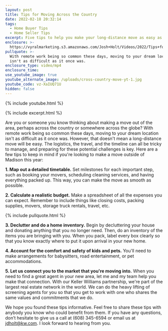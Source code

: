 ```yaml
---
layout: post
title: Tips for Moving Across the Country
date: 2022-02-18 20:32:14
tags:
  - Home Buyer Tips
  - Home Seller Tips
excerpt: Five tips to help you make your long-distance move as easy as possible.
enclosure: >-
  https://vyralmarketing.s3.amazonaws.com/Josh+Holt/Videos/2022/Tips+for+Moving+Across+the+Country.mp4
pullquote: >-
  With remote work being so common these days, moving to your dream location
  isn't as difficult as it once was.
enclosure_type: video/mp4
enclosure_time:
use_youtube_image: true
youtube_alternate_image: /uploads/cross-country-move-yt-1.jpg
youtube_code: vz-XaIUQ71U
hidden: false
---
```

{% include youtube.html %}

{% include excerpt.html %}

Are you or someone you know thinking about making a move out of the area, perhaps across the country or somewhere across the globe? With remote work being so common these days, moving to your dream location isn't as difficult as it once was. However, that doesn't mean a long-distance move will be easy. The logistics, the travel, and the timeline can all be tricky to manage, and preparing for these potential challenges is key. Here are a few tips to keep in mind if you're looking to make a move outside of Madison this year:

**1\. Map out a detailed timetable.** Set milestones for each important step, such as booking your movers, scheduling cleaning services, and having everything packed up. This way, you can make the move as smooth as possible.

**2\. Calculate a realistic budget.** Make a spreadsheet of all the expenses you can expect. Remember to include things like closing costs, packing supplies, movers, storage truck rentals, travel, etc.

{% include pullquote.html %}

**3\. Declutter and do a home inventory.** Begin by decluttering your house and donating anything that you no longer need. Then, do an inventory of the items you are bringing with you. When you pack, label every box clearly so that you know exactly where to put it upon arrival in your new home.

**4\. Account for the comfort and safety of kids and pets.** You'll need to make arrangements for babysitters, road entertainment, or pet accommodations.

**5\. Let us connect you to the market that you're moving into.** When you need to find a great agent in your new area, let me and my team help you make that connection. With our Keller Williams partnership, we're part of the largest real estate network in the world. We can do the heavy lifting of screening agents for you so that you get to work with one who shares the same values and commitments that we do.

We hope you found these tips informative. Feel free to share these tips with anybody you know who could benefit from them. If you have any questions, don’t hesitate to give us a call at (608) 345-6594 or email us at [jdholt@kw.com](mailto:jdholt@kw.com). I look forward to hearing from you.
